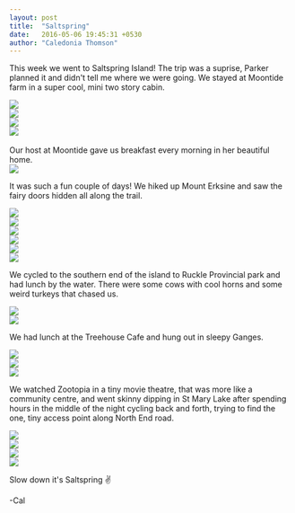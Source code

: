 ```yaml
---
layout: post
title:  "Saltspring"
date:   2016-05-06 19:45:31 +0530
author: "Caledonia Thomson"
---
```


This week we went to Saltspring Island! The trip was a suprise, Parker planned it and didn't tell me where we were going. We stayed at Moontide farm in a super cool, mini two story cabin.

<div class="col-sm-7 col-xs-7">
<div class="row">
	<a href="http://i58.photobucket.com/albums/g278/calthomson/1_zpsoavpqlyz.jpg"><img src="http://i58.photobucket.com/albums/g278/calthomson/1_zpsoavpqlyz.jpg" /></a>
</div>

<div class="row">
	<a href="http://i58.photobucket.com/albums/g278/calthomson/2_zpso1im9xkf.jpg"><img src="http://i58.photobucket.com/albums/g278/calthomson/2_zpso1im9xkf.jpg" /></a>
</div>

<div class="row">
	<a href="http://i58.photobucket.com/albums/g278/calthomson/3_zps3wwj9v4o.jpg"><img src="http://i58.photobucket.com/albums/g278/calthomson/3_zps3wwj9v4o.jpg" /></a>
</div>
</div>

<div class="col-sm-5 col-xs-5">
<a href="http://i58.photobucket.com/albums/g278/calthomson/4_zpsadtghqdj.jpg"><img src="http://i58.photobucket.com/albums/g278/calthomson/4_zpsadtghqdj.jpg" /></a>
</div>
<br>
Our host at Moontide gave us breakfast every morning in her beautiful home.

<div class="row">                   
	<a href="http://i58.photobucket.com/albums/g278/calthomson/6_zpsoewv5rlw.jpg"><img src="http://i58.photobucket.com/albums/g278/calthomson/6_zpsoewv5rlw.jpg" /></a>
</div>  

It was such a fun couple of days! We hiked up Mount Erksine and saw the fairy doors hidden all along the trail. 

<div class="row">
<div class="col-sm-4 col-xs-4">
	<a href="http://i58.photobucket.com/albums/g278/calthomson/66_zpsewmyvgin.jpg"><img src="http://i58.photobucket.com/albums/g278/calthomson/66_zpsewmyvgin.jpg" /></a>
</div>
<div class="col-sm-4 col-xs-4">                                 
    <a href="http://i58.photobucket.com/albums/g278/calthomson/63_zps9i1idnoa.jpg"><img src="http://i58.photobucket.com/albums/g278/calthomson/63_zps9i1idnoa.jpg" /></a>
</div>
<div class="col-sm-4 col-xs-4">
    <a href="http://i58.photobucket.com/albums/g278/calthomson/69_zpslsogcdt9.jpg"><img src="http://i58.photobucket.com/albums/g278/calthomson/69_zpslsogcdt9.jpg" /></a>               
</div>
</div>

<div class="row">                   
	<a href="http://i58.photobucket.com/albums/g278/calthomson/7_zpskuyvkz6t.jpg"><img src="http://i58.photobucket.com/albums/g278/calthomson/7_zpskuyvkz6t.jpg" /></a> 
</div>  

<div class="row">
<div class="col-sm-8 col-xs-8">              
	<a href="http://i58.photobucket.com/albums/g278/calthomson/95_zpsnvay7b8x.jpg"><img src="http://i58.photobucket.com/albums/g278/calthomson/95_zpsnvay7b8x.jpg" /></a>
</div>
<div class="col-sm-4 col-xs-4">
	<a href="http://i58.photobucket.com/albums/g278/calthomson/9_zpsxidhpb4f.jpg"><img src="http://i58.photobucket.com/albums/g278/calthomson/9_zpsxidhpb4f.jpg" /></a> 
</div>
</div>

We cycled to the southern end of the island to Ruckle Provincial park and had lunch by the water. There were some cows with cool horns and some weird turkeys that chased us.

<div class="row">
<div class="col-sm-5 col-xs-5">      
	<a href="http://i58.photobucket.com/albums/g278/calthomson/999_zpsupgq0rvr.jpg"><img src="http://i58.photobucket.com/albums/g278/calthomson/999_zpsupgq0rvr.jpg" /></a> 
</div>

<div class="col-sm-7 col-xs-7">
	<a href="http://i58.photobucket.com/albums/g278/calthomson/12_zpsxmlmmbmi.jpg"><div class="col-sm-12"><img src="http://i58.photobucket.com/albums/g278/calthomson/12_zpsxmlmmbmi.jpg" /></div></a>
</div>
</div>

We had lunch at the Treehouse Cafe and hung out in sleepy Ganges.

<div class="row">
<a href="http://i58.photobucket.com/albums/g278/calthomson/16_zpsfdths6o1.jpg"><img src="http://i58.photobucket.com/albums/g278/calthomson/16_zpsfdths6o1.jpg" /></a> 
</div>

<div class="row">
	<a href="http://i58.photobucket.com/albums/g278/calthomson/15_zpsiu8fzrxu.jpg"><img src="http://i58.photobucket.com/albums/g278/calthomson/15_zpsiu8fzrxu.jpg" /></a> 
</div>

<div class="row">
	<a href="http://i58.photobucket.com/albums/g278/calthomson/17_zpsjd3nqn67.jpg"><div class="col-sm-12"><img src="http://i58.photobucket.com/albums/g278/calthomson/17_zpsjd3nqn67.jpg" /></div></a>
</div>

We watched Zootopia in a tiny movie theatre, that was more like a community centre, and went skinny dipping in St Mary Lake after spending hours in the middle of the night cycling back and forth, trying to find the one, tiny access point along North End road.

<div class="row">
<div class="col-sm-4 col-xs-4">
	<a href="http://i58.photobucket.com/albums/g278/calthomson/wine1_zpsevsjlytr.jpg"><img src="http://i58.photobucket.com/albums/g278/calthomson/wine1_zpsevsjlytr.jpg" /></a>
</div>
<div class="col-sm-4 col-xs-4">     
    <a href="http://i58.photobucket.com/albums/g278/calthomson/wine2_zpsrmdtgirj.jpg"><img src="http://i58.photobucket.com/albums/g278/calthomson/wine2_zpsrmdtgirj.jpg" /></a>
</div>
<div class="col-sm-4 col-xs-4">
    <a href="http://i58.photobucket.com/albums/g278/calthomson/slowdown_zpsrxse8hve.jpg"><img src="http://i58.photobucket.com/albums/g278/calthomson/slowdown_zpsrxse8hve.jpg" /></a>               
</div>
</div>

<div class="row">
	<a href="http://i58.photobucket.com/albums/g278/calthomson/14_zpsolj3acg2.jpg"><div class="col-sm-12"><img src="http://i58.photobucket.com/albums/g278/calthomson/14_zpsolj3acg2.jpg" /></div></a>
</div> 

Slow down it's Saltspring ✌

-Cal
